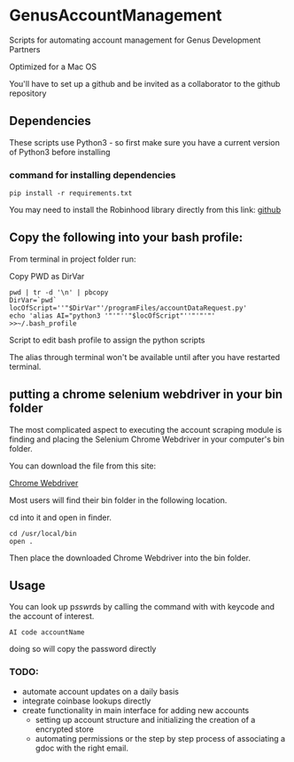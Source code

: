 # GenusAccountManagement
Scripts for automating account management for Genus Development Partners

Optimized for a Mac OS

You'll have to set up a github and be invited as a collaborator to the github repository

## Dependencies

These scripts use Python3 - so first make sure you have a current version of Python3 before installing

### command for installing dependencies

```console
pip install -r requirements.txt
```
You may need to install the Robinhood library directly from this link: [github](https://github.com/Jamonek/Robinhood)

## Copy the following into your bash profile:
From terminal in project folder run:

Copy PWD as DirVar

```console
pwd | tr -d '\n' | pbcopy
DirVar=`pwd`
locOfScript=''"$DirVar"'/programFiles/accountDataRequest.py'
echo 'alias AI="python3 '"'"''"$locOfScript"''"'"'"'  >>~/.bash_profile
```
Script to edit bash profile to assign the python scripts

The alias through terminal won't be available until after you have restarted terminal.

## putting a chrome selenium webdriver in your bin folder

The most complicated aspect to executing the account scraping module is finding and placing the Selenium Chrome Webdriver in your computer's bin folder.

You can download the file from this site:

[Chrome Webdriver](http://chromedriver.chromium.org/getting-started)

Most users will find their bin folder in the following location.

cd into it and open in finder.

```console
cd /usr/local/bin
open .
```

Then place the downloaded Chrome Webdriver into the bin folder.

## Usage

You can look up p*ssw*rds by calling the command with with keycode and the account of interest.
```console
AI code accountName
```
doing so will copy the password directly



### TODO:
- automate account updates on a daily basis
- integrate coinbase lookups directly
- create functionality in main interface for adding new accounts
  - setting up account structure and initializing the creation of a encrypted store
  - automating permissions or the step by step process of associating a gdoc with the right email.
